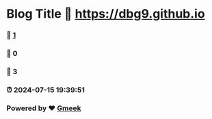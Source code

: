 # Blog Title :link: https://dbg9.github.io 
### :page_facing_up: [1](https://dbg9.github.io/tag.html) 
### :speech_balloon: 0 
### :hibiscus: 3 
### :alarm_clock: 2024-07-15 19:39:51 
### Powered by :heart: [Gmeek](https://github.com/Meekdai/Gmeek)
